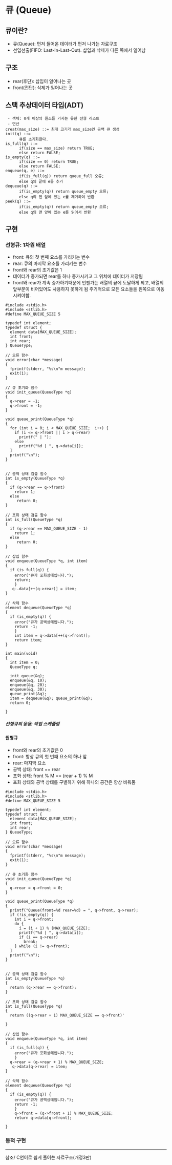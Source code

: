 # 큐 (Queue)

## 큐이란?

- 큐(Queue): 먼저 들어온 데이터가 먼저 나가는 자료구조
- 선입선출(FIFO: Last-In-Last-Out). 삽입과 삭제가 다른 쪽에서 일어남
  
## 구조

- rear(후단): 삽입이 일어나는 곳
- front(전단): 삭제가 일어나는 곳

## 스택 추상데이터 타입(ADT)

```
 - 객체: 0개 이상의 원소를 가지는 유한 선형 리스트
 - 연산
creat(max_size) ::= 최대 크기가 max_size인 공백 큐 생성
init(q) ::=
      큐를 초기화한다.
is_full(q) ::=
      if(size == max_size) return TRUE;
      else return FALSE;
is_empty(q) ::=
      if(size == 0) return TRUE;
      else return FALSE;
enqueue(q, e) ::=
      if(is_full(q)) return queue_full 오류;
      else q의 끝에 e를 추가
dequeue(q) ::=
      if(is_empty(q)) return queue_empty 오류;
      else q의 맨 앞에 있는 e를 제거하여 반환
peek(q) ::=
      if(is_empty(q)) return queue_empty 오류;
      else q의 맨 앞에 있는 e를 읽어서 반환
```
   

## 구현

### 선형큐: 1차원 배열
- front: 큐의 첫 번째 요소를 가리키는 변수
- rear: 큐의 마지막 요소를 가리키는 변수
- front와 rear의 초기값은 1
- 데이터가 증가되면 rear를 하나 증가시키고 그 위치에 데이터가 저장됨
- front와 rear가 계속 증가하기때문에 언젠가는 배열의 끝에 도달하게 되고, 배열의 앞부분이 비어있어도 사용하지 못하게 됨
  주기적으로 모든 요소들을 왼쪽으로 이동시켜야함.

```
#include <stdio.h>
#include <stlib.h>
#define MAX_QUEUE_SIZE 5

typedef int element;
typedef struct {
  element data[MAX_QUEUE_SIZE];
  int front;
  int rear;
} QueueType;

// 오류 함수
void error(char *message)
{
  fprintf(stderr, "%s\n"m message);
  exit(1);
}

// 큐 초기화 함수
void init_queue(QueueType *q)
{
  q->rear = -1;
  q->front = -1;
}

void queue_print(QueueType *q)
{
  for (int i = 0; i < MAX_QUEUE_SIZE;  i++) {
    if (i <= q->front || i > q->rear)
      printf(" | ");
    else
      printf("%d | ", q->data[i]);
  ]
  printf("\n");
}


// 공백 상태 검출 함수
int is_empty(QueueType *q)
{
  if (q->rear == q->front)
    return 1;
  else
     return 0;
}

// 포화 상태 검출 함수
int is_full(QueueType *q)
{
  if (q->rear == MAX_QUEUE_SIZE - 1)
    return 1;
  else
     return 0;
}

// 삽입 함수
void enqueue(QueueType *q, int item)
{
  if (is_full(q)) {
    error("큐가 포화상태입니다.");
    return;
    }
   q-.data[++(q->rear)] = item;
}

// 삭제 함수
element dequeue(QueueType *q)
{
  if (is_empty(q)) {
    error("큐가 공백상태입니다.");
    return -1;
    }
    int item = q->data[++(q->front)];
    return item;
}

int main(void)
{
  int item = 0;
  QueueType q;

  init_queue(&q);
  enqueue(&q, 10);
  enqueue(&q, 20);
  enqueue(&q, 30);
  queue_print(&q);
  item = dequeue(&q); queue_print(&q);
  return 0;
  
}

```

##### 선형큐의 응용: 작업 스케줄링


#### 원형큐
- front와 rear의 초기값은 0
- front: 항상 큐의 첫 번째 요소의 하나 앞
- rear: 마지막 요소
- 공백 상태: front == rear
- 포화 상태: front % M == (rear + 1) % M
- 포화 상태와 공백 상태를 구별하기 위해 하나의 공간은 항상 비워둠

```
#include <stdio.h>
#include <stlib.h>
#define MAX_QUEUE_SIZE 5

typedef int element;
typedef struct {
  element data[MAX_QUEUE_SIZE];
  int front;
  int rear;
} QueueType;

// 오류 함수
void error(char *message)
{
  fprintf(stderr, "%s\n"m message);
  exit(1);
}

// 큐 초기화 함수
void init_queue(QueueType *q)
{
  q->rear = q->front = 0;
}

void queue_print(QueueType *q)
{
  printf("Queue(front=%d rear=%d) = ", q->front, q->rear);
  if (!is_empty(q)) {
    int i = q->front;
    do {
      i = (i + 1) % (MAX_QUEUE_SIZE);
      printf("%d | ", q->data[i]);
      if (i == q->rear)
        break;
    } while (i != q->front);
  ]
  printf("\n");
}


// 공백 상태 검출 함수
int is_empty(QueueType *q)
{
  return (q->rear == q->front);
}

// 포화 상태 검출 함수
int is_full(QueueType *q)
{
  return ((q->rear + 1) MAX_QUEUE_SIZE == q->front)'

}

// 삽입 함수
void enqueue(QueueType *q, int item)
{
  if (is_full(q)) {
    error("큐가 포화상태입니다.");
    }
  q->rear = (q->rear + 1) % MAX_QUEUE_SIZE;
   q->data[q->rear] = item;
}

// 삭제 함수
element dequeue(QueueType *q)
{
  if (is_empty(q)) {
    error("큐가 공백상태입니다.");
    return -1;
    }
    q->front = (q->front + 1) % MAX_QUEUE_SIZE;
    return q->data[q->front];

}

```


### 동적 구현



---
참조/ C언어로 쉽게 풀어쓴 자료구조(개정3판)
